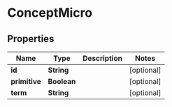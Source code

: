
# ConceptMicro

## Properties
Name | Type | Description | Notes
------------ | ------------- | ------------- | -------------
**id** | **String** |  |  [optional]
**primitive** | **Boolean** |  |  [optional]
**term** | **String** |  |  [optional]



